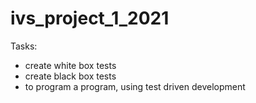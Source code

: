 # ivs_project_1_2021

Tasks:
- create white box tests
- create black box tests
- to program a program, using test driven development
